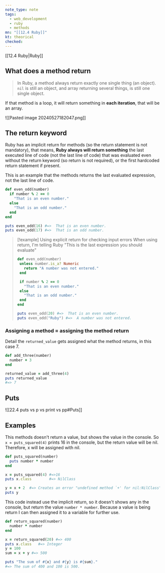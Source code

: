 ```yaml
---
note_type: note
tags:
  - web_development
  - ruby
  - methods
mn: "[[12.4 Ruby]]"
kt: theorical
checked: 
---
```

[[12.4 Ruby|Ruby]]

## What does a method return
>In Ruby, a method always return exactly one single thing (an object). `nil` is still an object, and array returning several things, is still one single object. 

If that method is a loop, it will return something in **each iteration**, that will be an array. 

![[Pasted image 20240527182047.png]]

## The return keyword
Ruby has an implicit return for methods (so the return statement is not mandatory), that means, **Ruby always will return something** the last executed line of code (not the last line of code) that was evaluated even without the return keyword (so return is not required), or the first hardcoded return statement if present. 

This is an example that the methods returns the last evaluated expression, not the last line of code. 
```ruby
def even_odd(number)
  if number % 2 == 0
    "That is an even number."
  else
    "That is an odd number."
  end
end

puts even_odd(16) #=>  That is an even number.
puts even_odd(17) #=>  That is an odd number.
```

>[!example] Using explicit return for checking input errors 
>When using return, I'm telling Ruby "This is the last expression you should evaluate"
>```ruby
>def even_odd(number)
>  unless number.is_a? Numeric
>    return "A number was not entered."
>  end
>
>  if number % 2 == 0
>    "That is an even number."
>  else
>    "That is an odd number."
>  end
>end
>
>puts even_odd(20) #=>  That is an even number.
>puts even_odd("Ruby") #=>  A number was not entered.
>
>```

### Assigning a method = assigning the method return
Detail the `returned_value` gets assigned what the method returns, in this case 7.
```ruby
def add_three(number)
  number + 3
end

returned_value = add_three(4)
puts returned_value
#=> 7
```
## Puts

![[22.4 puts vs p vs print vs pp#Puts]]

## Examples

This methods doesn't return a value, but shows the value in the console. So `x = puts_squared(4)` prints 16 in the console, but the return value will be nil. Therefore, x will be assigned with nil. 

```ruby
def puts_squared(number)
  puts number * number
end

x = puts_squared(4) #=>16
puts x.class        #=> NilClass

y = x + 2  #=> Creates an error "undefined method `+' for nil:NilClass"
puts y
```

This code instead use the implicit return, so it doesn't shows any in the console, but return the value `number * number`. Because a value is being return I can then assigned it to a variable for further use. 

```ruby
def return_squared(number)
  number * number
end

x = return_squared(20) #=> 400
puts x.class   #=> Integer
y = 100
sum = x + y #=> 500

puts "The sum of #{x} and #{y} is #{sum}."
#=> The sum of 400 and 100 is 500.
```